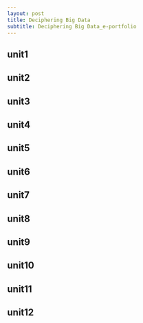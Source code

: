 ```yaml
---
layout: post
title: Deciphering Big Data
subtitle: Deciphering Big Data_e-portfolio
---
```


## unit1

## unit2

## unit3

## unit4

## unit5

## unit6

## unit7

## unit8

## unit9

## unit10

## unit11

## unit12
